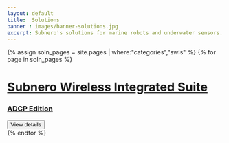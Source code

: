 ```yaml
---
layout: default
title:  Solutions
banner : images/banner-solutions.jpg
excerpt: Subnero's solutions for marine robots and underwater sensors.
---
```


<div class='full tall' style='background-image: url({{site.baseurl}}/{{page.banner}});'>
  <div class='row'>
    <div class='large-12 columns'>
      <!-- {% include section-header.html title=page.title tagline=page.tagline color=page.title_color class="big" %} -->
    </div>
  </div>
  <div class='four spacing'></div>
  <div class='four spacing'></div>
</div>

<div class='full'>
  {% assign soln_pages = site.pages | where:"categories","swis" %}
  {% for page in soln_pages %}
  <div class ='category-container bg-grey'>
    <div class='category-row'>    
      <div class='large-3 columns category-img'>
        <a href='{{site.baseurl}}/solutions/swis'><img alt="" style="border-radius: 20%" src="{{site.baseurl}}/{{page.thumbnail}}"/></a>
      </div>
      <div class='large-9 columns'>       
        <div class='category-content'>
          <a href='{{site.baseurl}}/solutions/swis'><h1>Subnero Wireless Integrated Suite</h1></a>
          <a href='{{site.baseurl}}/solutions/swis'><h3>ADCP Edition</h3></a>
          <div class='media'>
            <div class='modem-type'>
              <a href='{{site.baseurl}}/solutions/swis'><button class='button-outline'>View details</button></a>
            </div>
          </div>
        </div>
      </div>
    </div>
  </div>
    {% endfor %}
</div>
